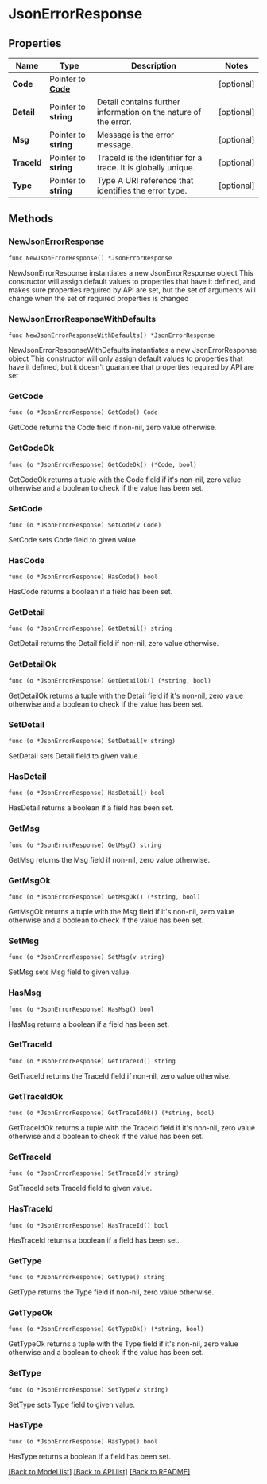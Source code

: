 # JsonErrorResponse

## Properties

Name | Type | Description | Notes
------------ | ------------- | ------------- | -------------
**Code** | Pointer to [**Code**](Code.md) |  | [optional] 
**Detail** | Pointer to **string** | Detail contains further information on the nature of the error. | [optional] 
**Msg** | Pointer to **string** | Message is the error message. | [optional] 
**TraceId** | Pointer to **string** | TraceId is the identifier for a trace. It is globally unique. | [optional] 
**Type** | Pointer to **string** | Type A URI reference that identifies the error type. | [optional] 

## Methods

### NewJsonErrorResponse

`func NewJsonErrorResponse() *JsonErrorResponse`

NewJsonErrorResponse instantiates a new JsonErrorResponse object
This constructor will assign default values to properties that have it defined,
and makes sure properties required by API are set, but the set of arguments
will change when the set of required properties is changed

### NewJsonErrorResponseWithDefaults

`func NewJsonErrorResponseWithDefaults() *JsonErrorResponse`

NewJsonErrorResponseWithDefaults instantiates a new JsonErrorResponse object
This constructor will only assign default values to properties that have it defined,
but it doesn't guarantee that properties required by API are set

### GetCode

`func (o *JsonErrorResponse) GetCode() Code`

GetCode returns the Code field if non-nil, zero value otherwise.

### GetCodeOk

`func (o *JsonErrorResponse) GetCodeOk() (*Code, bool)`

GetCodeOk returns a tuple with the Code field if it's non-nil, zero value otherwise
and a boolean to check if the value has been set.

### SetCode

`func (o *JsonErrorResponse) SetCode(v Code)`

SetCode sets Code field to given value.

### HasCode

`func (o *JsonErrorResponse) HasCode() bool`

HasCode returns a boolean if a field has been set.

### GetDetail

`func (o *JsonErrorResponse) GetDetail() string`

GetDetail returns the Detail field if non-nil, zero value otherwise.

### GetDetailOk

`func (o *JsonErrorResponse) GetDetailOk() (*string, bool)`

GetDetailOk returns a tuple with the Detail field if it's non-nil, zero value otherwise
and a boolean to check if the value has been set.

### SetDetail

`func (o *JsonErrorResponse) SetDetail(v string)`

SetDetail sets Detail field to given value.

### HasDetail

`func (o *JsonErrorResponse) HasDetail() bool`

HasDetail returns a boolean if a field has been set.

### GetMsg

`func (o *JsonErrorResponse) GetMsg() string`

GetMsg returns the Msg field if non-nil, zero value otherwise.

### GetMsgOk

`func (o *JsonErrorResponse) GetMsgOk() (*string, bool)`

GetMsgOk returns a tuple with the Msg field if it's non-nil, zero value otherwise
and a boolean to check if the value has been set.

### SetMsg

`func (o *JsonErrorResponse) SetMsg(v string)`

SetMsg sets Msg field to given value.

### HasMsg

`func (o *JsonErrorResponse) HasMsg() bool`

HasMsg returns a boolean if a field has been set.

### GetTraceId

`func (o *JsonErrorResponse) GetTraceId() string`

GetTraceId returns the TraceId field if non-nil, zero value otherwise.

### GetTraceIdOk

`func (o *JsonErrorResponse) GetTraceIdOk() (*string, bool)`

GetTraceIdOk returns a tuple with the TraceId field if it's non-nil, zero value otherwise
and a boolean to check if the value has been set.

### SetTraceId

`func (o *JsonErrorResponse) SetTraceId(v string)`

SetTraceId sets TraceId field to given value.

### HasTraceId

`func (o *JsonErrorResponse) HasTraceId() bool`

HasTraceId returns a boolean if a field has been set.

### GetType

`func (o *JsonErrorResponse) GetType() string`

GetType returns the Type field if non-nil, zero value otherwise.

### GetTypeOk

`func (o *JsonErrorResponse) GetTypeOk() (*string, bool)`

GetTypeOk returns a tuple with the Type field if it's non-nil, zero value otherwise
and a boolean to check if the value has been set.

### SetType

`func (o *JsonErrorResponse) SetType(v string)`

SetType sets Type field to given value.

### HasType

`func (o *JsonErrorResponse) HasType() bool`

HasType returns a boolean if a field has been set.


[[Back to Model list]](../README.md#documentation-for-models) [[Back to API list]](../README.md#documentation-for-api-endpoints) [[Back to README]](../README.md)


